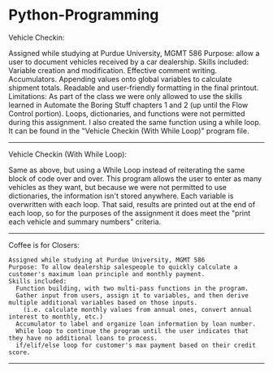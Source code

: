 # Python-Programming


Vehicle Checkin: 


  Assigned while studying at Purdue University, MGMT 586
  Purpose: allow a user to document vehicles received by a car dealership. 
  Skills included:
    Variable creation and modification. 
    Effective comment writing.
    Accumulators.
    Appending values onto global variables to calculate shipment totals.
    Readable and user-friendly formatting in the final printout. 
  Limitations:
    As part of the class we were only allowed to use the skills learned in Automate the Boring Stuff chapters 1 and 2 (up until the Flow Control portion). 
      Loops, dictionaries, and functions were not permitted during this assignment. 
    I also created the same function using a while loop. It can be found in the "Vehicle Checkin (With While Loop)" program file. 

    
----------------------------------------------------------------------------------------------------------------------------------------------------------


Vehicle Checkin (With While Loop):


  Same as above, but using a While Loop instead of reiterating the same block of code over and over. 
  This program allows the user to enter as many vehicles as they want, but because we were not permitted to use dictionaries, the 
    information isn't stored anywhere. Each variable is overwritten with each loop. That said, results are printed out at the end
    of each loop, so for the purposes of the assignment it does meet the "print each vehicle and summary numbers" criteria. 

    
----------------------------------------------------------------------------------------------------------------------------------------------------------


  Coffee is for Closers:

  
    Assigned while studying at Purdue University, MGMT 586
    Purpose: To allow dealership salespeople to quickly calculate a customer's maximum loan principle and monthly payment. 
    Skills included:
      Function building, with two multi-pass functions in the program. 
      Gather input from users, assign it to variables, and then derive multiple additional variables based on those inputs. 
        (i.e. calculate monthly values from annual ones, convert annual interest to monthly, etc.)
      Accumulator to label and organize loan information by loan number. 
      While loop to continue the program until the user indicates that they have no additional loans to process. 
      if/elif/else loop for customer's max payment based on their credit score. 

      
-----------------------------------------------------------------------------------------------------------------------------------------------------------
      



